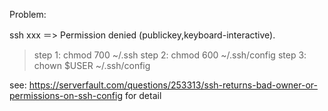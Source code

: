Problem: 

ssh xxx ＝> Permission denied (publickey,keyboard-interactive).
> step 1: chmod 700 ~/.ssh
> step 2: chmod 600 ~/.ssh/config
> step 3: chown $USER ~/.ssh/config

see: https://serverfault.com/questions/253313/ssh-returns-bad-owner-or-permissions-on-ssh-config for detail
